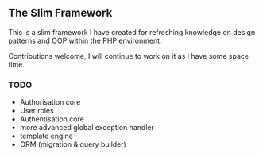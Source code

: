 ## The Slim Framework

This is a slim framework I have created for refreshing knowledge on design patterns and OOP within the PHP environment.

Contributions welcome, I will continue to work on it as I have some space time.

### TODO
- Authorisation core
- User roles
- Authentisation core
- more advanced global exception handler
- template engine
- ORM (migration & query builder)

